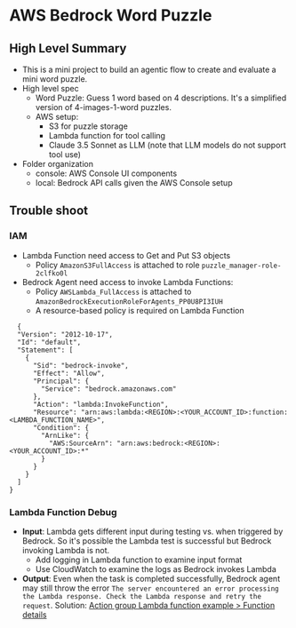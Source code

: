 # AWS Bedrock Word Puzzle

## High Level Summary

* This is a mini project to build an agentic flow to create and evaluate a mini word puzzle.
* High level spec
    * Word Puzzle: Guess 1 word based on 4 descriptions. It's a simplified version of 4-images-1-word puzzles.
    * AWS setup:
       * S3 for puzzle storage
       * Lambda function for tool calling
       * Claude 3.5 Sonnet as LLM (note that LLM models do not support tool use)
* Folder organization
  * console: AWS Console UI components
  * local: Bedrock API calls given the AWS Console setup
 
##  Trouble shoot

### IAM
* Lambda Function need access to Get and Put S3 objects
   * Policy `AmazonS3FullAccess` is attached to role `puzzle_manager-role-2clfko0l`
* Bedrock Agent need access to invoke Lambda Functions:
   * Policy `AWSLambda_FullAccess` is attached to `AmazonBedrockExecutionRoleForAgents_PP0U8PI3IUH`
   * A resource-based policy is required on Lambda Function
```
  {
  "Version": "2012-10-17",
  "Id": "default",
  "Statement": [
    {
      "Sid": "bedrock-invoke",
      "Effect": "Allow",
      "Principal": {
        "Service": "bedrock.amazonaws.com"
      },
      "Action": "lambda:InvokeFunction",
      "Resource": "arn:aws:lambda:<REGION>:<YOUR_ACCOUNT_ID>:function:<LAMBDA_FUNCTION_NAME>",
      "Condition": {
        "ArnLike": {
          "AWS:SourceArn": "arn:aws:bedrock:<REGION>:<YOUR_ACCOUNT_ID>:*"
        }
      }
    }
  ]
}
```

### Lambda Function Debug
* **Input**: Lambda gets different input during testing vs. when triggered by Bedrock. So it's possible the Lambda test is successful but Bedrock invoking Lambda is not.
  * Add logging in Lambda function to examine input format
  * Use CloudWatch to examine the logs as Bedrock invokes Lambda
* **Output**: Even when the task is completed successfully, Bedrock agent may still throw the error `The server encountered an error processing the Lambda response. Check the Lambda response and retry the request`. Solution: [Action group Lambda function example > Function details](https://docs.aws.amazon.com/bedrock/latest/userguide/agents-lambda.html#agents-lambda-example)
